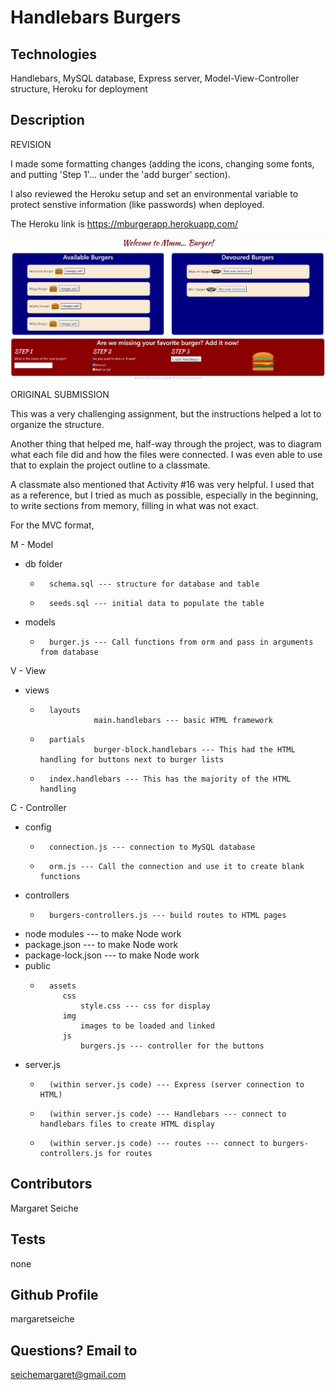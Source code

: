 # Handlebars Burgers

## Technologies
Handlebars, MySQL database, Express server, Model-View-Controller structure, Heroku for deployment

## Description

REVISION

I made some formatting changes (adding the icons, changing some fonts, and putting 'Step 1'... under the 'add burger' section).  

I also reviewed the Heroku setup and set an environmental variable to protect senstive information (like passwords) when deployed.

The Heroku link is https://mburgerapp.herokuapp.com/

![Local Version](local4.JPG)                                  

ORIGINAL SUBMISSION

This was a very challenging assignment, but the instructions helped a lot to organize the structure.

Another thing that helped me, half-way through the project, was to diagram what each file did and how the files were connected.  I was even able to use that to explain the project outline to a classmate.

A classmate also mentioned that Activity #16 was very helpful.  I used that as a reference, but I tried as much as possible, especially in the beginning, to write sections from memory, filling in what was not exact.

For the MVC format,

M - Model
*    db folder 
      -       schema.sql --- structure for database and table
      -       seeds.sql --- initial data to populate the table
*    models
      -       burger.js --- Call functions from orm and pass in arguments from database    

V - View
*    views
      -       layouts
                        main.handlebars --- basic HTML framework
      -       partials
                        burger-block.handlebars --- This had the HTML handling for buttons next to burger lists
      -       index.handlebars --- This has the majority of the HTML handling

C - Controller
*    config 
      -       connection.js --- connection to MySQL database
      -       orm.js --- Call the connection and use it to create blank functions
*    controllers 
      -       burgers-controllers.js --- build routes to HTML pages    
*    node modules --- to make Node work
*    package.json --- to make Node work
*    package-lock.json --- to make Node work
*    public
      -       assets
                 css 
                     style.css --- css for display
                 img 
                     images to be loaded and linked
                 js
                     burgers.js --- controller for the buttons
*    server.js 
      -       (within server.js code) --- Express (server connection to HTML)
      -       (within server.js code) --- Handlebars --- connect to handlebars files to create HTML display
      -       (within server.js code) --- routes --- connect to burgers-controllers.js for routes

## Contributors
Margaret Seiche

## Tests
none

## Github Profile
margaretseiche

## Questions? Email to     
seichemargaret@gmail.com
